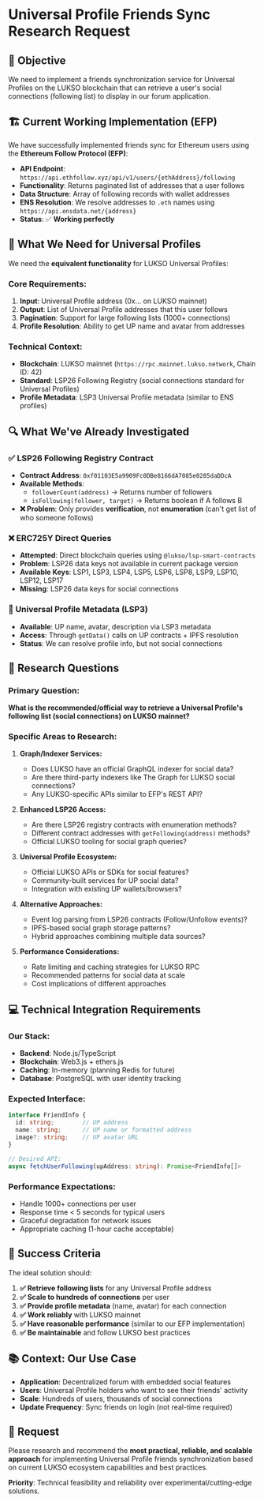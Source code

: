 # Universal Profile Friends Sync Research Request

## 🎯 **Objective**
We need to implement a friends synchronization service for Universal Profiles on the LUKSO blockchain that can retrieve a user's social connections (following list) to display in our forum application.

## 🏗️ **Current Working Implementation (EFP)**
We have successfully implemented friends sync for Ethereum users using the **Ethereum Follow Protocol (EFP)**:

- **API Endpoint**: `https://api.ethfollow.xyz/api/v1/users/{ethAddress}/following`
- **Functionality**: Returns paginated list of addresses that a user follows
- **Data Structure**: Array of following records with wallet addresses
- **ENS Resolution**: We resolve addresses to `.eth` names using `https://api.ensdata.net/{address}`
- **Status**: ✅ **Working perfectly**

## 🎯 **What We Need for Universal Profiles**
We need the **equivalent functionality** for LUKSO Universal Profiles:

### **Core Requirements:**
1. **Input**: Universal Profile address (0x... on LUKSO mainnet)
2. **Output**: List of Universal Profile addresses that this user follows
3. **Pagination**: Support for large following lists (1000+ connections)
4. **Profile Resolution**: Ability to get UP name and avatar from addresses

### **Technical Context:**
- **Blockchain**: LUKSO mainnet (`https://rpc.mainnet.lukso.network`, Chain ID: 42)
- **Standard**: LSP26 Following Registry (social connections standard for Universal Profiles)
- **Profile Metadata**: LSP3 Universal Profile metadata (similar to ENS profiles)

## 🔍 **What We've Already Investigated**

### **✅ LSP26 Following Registry Contract**
- **Contract Address**: `0xf01103E5a9909Fc0DBe8166dA7085e0285daDDcA`
- **Available Methods**:
  - `followerCount(address)` → Returns number of followers
  - `isFollowing(follower, target)` → Returns boolean if A follows B
- **❌ Problem**: Only provides **verification**, not **enumeration** (can't get list of who someone follows)

### **❌ ERC725Y Direct Queries**
- **Attempted**: Direct blockchain queries using `@lukso/lsp-smart-contracts`
- **Problem**: LSP26 data keys not available in current package version
- **Available Keys**: LSP1, LSP3, LSP4, LSP5, LSP6, LSP8, LSP9, LSP10, LSP12, LSP17
- **Missing**: LSP26 data keys for social connections

### **🤔 Universal Profile Metadata (LSP3)**
- **Available**: UP name, avatar, description via LSP3 metadata
- **Access**: Through `getData()` calls on UP contracts + IPFS resolution
- **Status**: We can resolve profile info, but not social connections

## 🔎 **Research Questions**

### **Primary Question:**
**What is the recommended/official way to retrieve a Universal Profile's following list (social connections) on LUKSO mainnet?**

### **Specific Areas to Research:**

1. **Graph/Indexer Services:**
   - Does LUKSO have an official GraphQL indexer for social data?
   - Are there third-party indexers like The Graph for LUKSO social connections?
   - Any LUKSO-specific APIs similar to EFP's REST API?

2. **Enhanced LSP26 Access:**
   - Are there LSP26 registry contracts with enumeration methods?
   - Different contract addresses with `getFollowing(address)` methods?
   - Official LUKSO tooling for social graph queries?

3. **Universal Profile Ecosystem:**
   - Official LUKSO APIs or SDKs for social features?
   - Community-built services for UP social data?
   - Integration with existing UP wallets/browsers?

4. **Alternative Approaches:**
   - Event log parsing from LSP26 contracts (Follow/Unfollow events)?
   - IPFS-based social graph storage patterns?
   - Hybrid approaches combining multiple data sources?

5. **Performance Considerations:**
   - Rate limiting and caching strategies for LUKSO RPC
   - Recommended patterns for social data at scale
   - Cost implications of different approaches

## 💻 **Technical Integration Requirements**

### **Our Stack:**
- **Backend**: Node.js/TypeScript
- **Blockchain**: Web3.js + ethers.js
- **Caching**: In-memory (planning Redis for future)
- **Database**: PostgreSQL with user identity tracking

### **Expected Interface:**
```typescript
interface FriendInfo {
  id: string;        // UP address
  name: string;      // UP name or formatted address
  image?: string;    // UP avatar URL
}

// Desired API:
async fetchUserFollowing(upAddress: string): Promise<FriendInfo[]>
```

### **Performance Expectations:**
- Handle 1000+ connections per user
- Response time < 5 seconds for typical users
- Graceful degradation for network issues
- Appropriate caching (1-hour cache acceptable)

## 🎯 **Success Criteria**
The ideal solution should:

1. **✅ Retrieve following lists** for any Universal Profile address
2. **✅ Scale to hundreds of connections** per user  
3. **✅ Provide profile metadata** (name, avatar) for each connection
4. **✅ Work reliably** with LUKSO mainnet
5. **✅ Have reasonable performance** (similar to our EFP implementation)
6. **✅ Be maintainable** and follow LUKSO best practices

## 📚 **Context: Our Use Case**
- **Application**: Decentralized forum with embedded social features
- **Users**: Universal Profile holders who want to see their friends' activity
- **Scale**: Hundreds of users, thousands of social connections
- **Update Frequency**: Sync friends on login (not real-time required)

## 🙏 **Request**
Please research and recommend the **most practical, reliable, and scalable approach** for implementing Universal Profile friends synchronization based on current LUKSO ecosystem capabilities and best practices.

**Priority**: Technical feasibility and reliability over experimental/cutting-edge solutions.